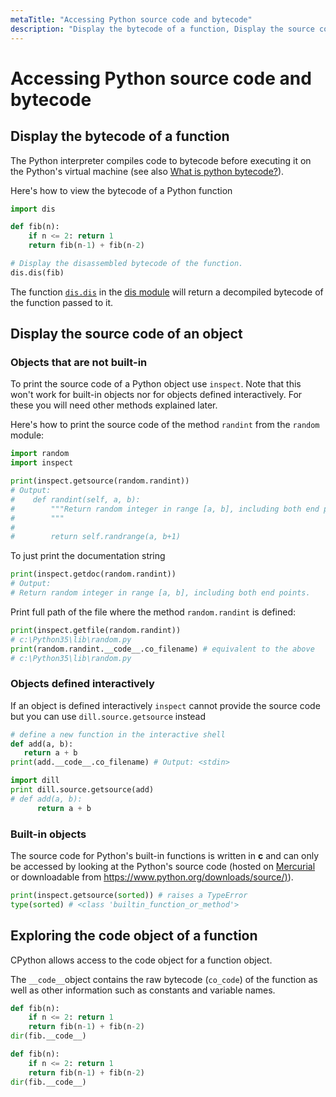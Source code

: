 ```yaml
---
metaTitle: "Accessing Python source code and bytecode"
description: "Display the bytecode of a function, Display the source code of an object, Exploring the code object of a function"
---
```


# Accessing Python source code and bytecode



## Display the bytecode of a function


The Python interpreter compiles code to bytecode before executing it on the Python's virtual machine (see also [What is python bytecode?](http://stackoverflow.com/documentation/python/1763/the-dis-module/5729/what-is-python-bytecode#t=201609280954269606205)).

Here's how to view the bytecode of a Python function

```py
import dis

def fib(n):
    if n <= 2: return 1
    return fib(n-1) + fib(n-2)

# Display the disassembled bytecode of the function.
dis.dis(fib)

```

The function [`dis.dis`](https://docs.python.org/2/library/dis.html#dis.dis) in the [dis module](http://stackoverflow.com/documentation/python/1763/the-dis-module) will return a decompiled bytecode of the function passed to it.



## Display the source code of an object


### Objects that are not built-in

To print the source code of a Python object use `inspect`. Note that this won't work for built-in objects nor for objects defined interactively. For these you will need other methods explained later.

Here's how to print the source code of the method `randint` from the `random` module:

```py
import random
import inspect

print(inspect.getsource(random.randint)) 
# Output:
#    def randint(self, a, b):
#        """Return random integer in range [a, b], including both end points.
#        """
#
#        return self.randrange(a, b+1)

```

To just print the documentation string

```py
print(inspect.getdoc(random.randint))
# Output:
# Return random integer in range [a, b], including both end points.

```

Print full path of the file where the method `random.randint` is defined:

```py
print(inspect.getfile(random.randint))
# c:\Python35\lib\random.py
print(random.randint.__code__.co_filename) # equivalent to the above
# c:\Python35\lib\random.py

```

### Objects defined interactively

If an object is defined interactively `inspect` cannot provide the source code but you can use `dill.source.getsource` instead

```py
# define a new function in the interactive shell
def add(a, b):
   return a + b
print(add.__code__.co_filename) # Output: <stdin> 

import dill
print dill.source.getsource(add)
# def add(a, b):
      return a + b


```

### Built-in objects

The source code for Python's built-in functions is written in **c** and can only be accessed by looking at the Python's source code (hosted on [Mercurial](https://hg.python.org/) or downloadable from [https://www.python.org/downloads/source/)](https://www.python.org/downloads/source/)).

```py
print(inspect.getsource(sorted)) # raises a TypeError
type(sorted) # <class 'builtin_function_or_method'>

```



## Exploring the code object of a function


CPython allows access to the code object for a function object.

The `__code__`object contains the raw bytecode (`co_code`) of the function as well as other information such as constants and variable names.

```py
def fib(n):
    if n <= 2: return 1
    return fib(n-1) + fib(n-2)
dir(fib.__code__)

def fib(n):
    if n <= 2: return 1
    return fib(n-1) + fib(n-2)
dir(fib.__code__)

```

